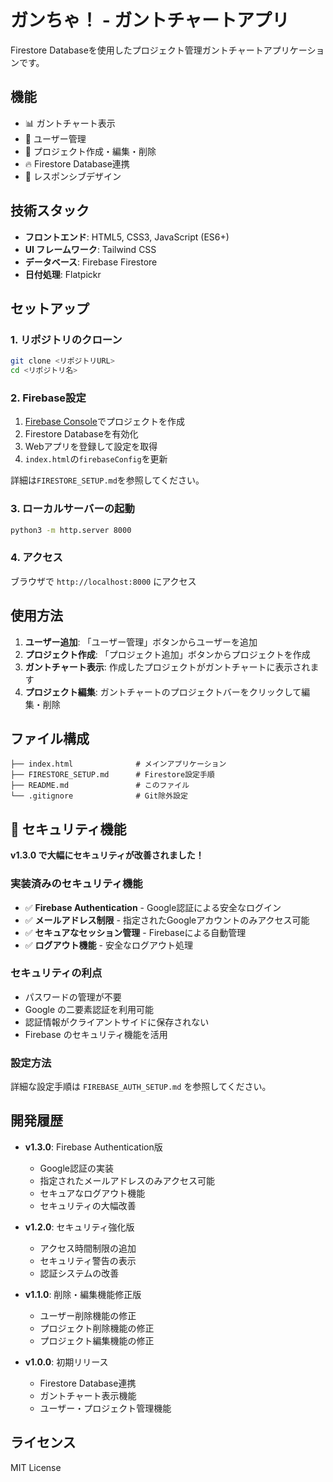 # ガンちゃ！ - ガントチャートアプリ

Firestore Databaseを使用したプロジェクト管理ガントチャートアプリケーションです。

## 機能

- 📊 ガントチャート表示
- 👥 ユーザー管理
- 📝 プロジェクト作成・編集・削除
- 🔥 Firestore Database連携
- 📱 レスポンシブデザイン

## 技術スタック

- **フロントエンド**: HTML5, CSS3, JavaScript (ES6+)
- **UI フレームワーク**: Tailwind CSS
- **データベース**: Firebase Firestore
- **日付処理**: Flatpickr

## セットアップ

### 1. リポジトリのクローン

```bash
git clone <リポジトリURL>
cd <リポジトリ名>
```

### 2. Firebase設定

1. [Firebase Console](https://console.firebase.google.com/)でプロジェクトを作成
2. Firestore Databaseを有効化
3. Webアプリを登録して設定を取得
4. `index.html`の`firebaseConfig`を更新

詳細は`FIRESTORE_SETUP.md`を参照してください。

### 3. ローカルサーバーの起動

```bash
python3 -m http.server 8000
```

### 4. アクセス

ブラウザで `http://localhost:8000` にアクセス

## 使用方法

1. **ユーザー追加**: 「ユーザー管理」ボタンからユーザーを追加
2. **プロジェクト作成**: 「プロジェクト追加」ボタンからプロジェクトを作成
3. **ガントチャート表示**: 作成したプロジェクトがガントチャートに表示されます
4. **プロジェクト編集**: ガントチャートのプロジェクトバーをクリックして編集・削除

## ファイル構成

```
├── index.html              # メインアプリケーション
├── FIRESTORE_SETUP.md      # Firestore設定手順
├── README.md               # このファイル
└── .gitignore              # Git除外設定
```

## 🔐 セキュリティ機能

**v1.3.0 で大幅にセキュリティが改善されました！**

### 実装済みのセキュリティ機能
- ✅ **Firebase Authentication** - Google認証による安全なログイン
- ✅ **メールアドレス制限** - 指定されたGoogleアカウントのみアクセス可能
- ✅ **セキュアなセッション管理** - Firebaseによる自動管理
- ✅ **ログアウト機能** - 安全なログアウト処理

### セキュリティの利点
- パスワードの管理が不要
- Google の二要素認証を利用可能
- 認証情報がクライアントサイドに保存されない
- Firebase のセキュリティ機能を活用

### 設定方法
詳細な設定手順は `FIREBASE_AUTH_SETUP.md` を参照してください。

## 開発履歴

- **v1.3.0**: Firebase Authentication版
  - Google認証の実装
  - 指定されたメールアドレスのみアクセス可能
  - セキュアなログアウト機能
  - セキュリティの大幅改善

- **v1.2.0**: セキュリティ強化版
  - アクセス時間制限の追加
  - セキュリティ警告の表示
  - 認証システムの改善

- **v1.1.0**: 削除・編集機能修正版
  - ユーザー削除機能の修正
  - プロジェクト削除機能の修正
  - プロジェクト編集機能の修正

- **v1.0.0**: 初期リリース
  - Firestore Database連携
  - ガントチャート表示機能
  - ユーザー・プロジェクト管理機能

## ライセンス

MIT License

